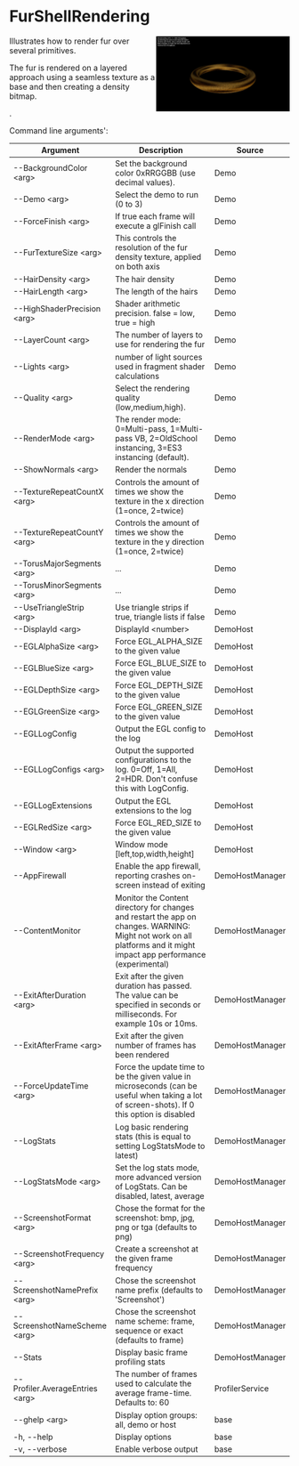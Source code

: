<!-- #AG_DEMOAPP_HEADER_BEGIN# -->
# FurShellRendering
<img src="./Example.jpg" height="135px" style="float:right">

<!-- #AG_DEMOAPP_HEADER_END# -->
<!-- #AG_BRIEF_BEGIN# -->
Illustrates how to render fur over several primitives.

The fur is rendered on a layered approach using a seamless texture as a base and then creating a density bitmap.

.
<!-- #AG_BRIEF_END# -->

<!-- #AG_DEMOAPP_COMMANDLINE_ARGUMENTS_BEGIN# -->

Command line arguments':

Argument                       |Description                                                                                                                                                          |Source
-------------------------------|---------------------------------------------------------------------------------------------------------------------------------------------------------------------|---------------
--BackgroundColor \<arg>       |Set the background color 0xRRGGBB (use decimal values).                                                                                                              |Demo
--Demo \<arg>                  |Select the demo to run (0 to 3)                                                                                                                                      |Demo
--ForceFinish \<arg>           |If true each frame will execute a glFinish call                                                                                                                      |Demo
--FurTextureSize \<arg>        |This controls the resolution of the fur density texture, applied on both axis                                                                                        |Demo
--HairDensity \<arg>           |The hair density                                                                                                                                                     |Demo
--HairLength \<arg>            |The length of the hairs                                                                                                                                              |Demo
--HighShaderPrecision \<arg>   |Shader arithmetic precision. false = low, true = high                                                                                                                |Demo
--LayerCount \<arg>            |The number of layers to use for rendering the fur                                                                                                                    |Demo
--Lights \<arg>                |number of light sources used in fragment shader calculations                                                                                                         |Demo
--Quality \<arg>               |Select the rendering quality (low,medium,high).                                                                                                                      |Demo
--RenderMode \<arg>            |The render mode: 0=Multi-pass, 1=Multi-pass VB, 2=OldSchool instancing, 3=ES3 instancing (default).                                                                  |Demo
--ShowNormals \<arg>           |Render the normals                                                                                                                                                   |Demo
--TextureRepeatCountX \<arg>   |Controls the amount of times we show the texture in the x direction (1=once, 2=twice)                                                                                |Demo
--TextureRepeatCountY \<arg>   |Controls the amount of times we show the texture in the y direction (1=once, 2=twice)                                                                                |Demo
--TorusMajorSegments \<arg>    |...                                                                                                                                                                  |Demo
--TorusMinorSegments \<arg>    |...                                                                                                                                                                  |Demo
--UseTriangleStrip \<arg>      |Use triangle strips if true, triangle lists if false                                                                                                                 |Demo
--DisplayId \<arg>             |DisplayId \<number>                                                                                                                                                  |DemoHost
--EGLAlphaSize \<arg>          |Force EGL_ALPHA_SIZE to the given value                                                                                                                              |DemoHost
--EGLBlueSize \<arg>           |Force EGL_BLUE_SIZE to the given value                                                                                                                               |DemoHost
--EGLDepthSize \<arg>          |Force EGL_DEPTH_SIZE to the given value                                                                                                                              |DemoHost
--EGLGreenSize \<arg>          |Force EGL_GREEN_SIZE to the given value                                                                                                                              |DemoHost
--EGLLogConfig                 |Output the EGL config to the log                                                                                                                                     |DemoHost
--EGLLogConfigs \<arg>         |Output the supported configurations to the log. 0=Off, 1=All, 2=HDR. Don't confuse this with LogConfig.                                                              |DemoHost
--EGLLogExtensions             |Output the EGL extensions to the log                                                                                                                                 |DemoHost
--EGLRedSize \<arg>            |Force EGL_RED_SIZE to the given value                                                                                                                                |DemoHost
--Window \<arg>                |Window mode [left,top,width,height]                                                                                                                                  |DemoHost
--AppFirewall                  |Enable the app firewall, reporting crashes on-screen instead of exiting                                                                                              |DemoHostManager
--ContentMonitor               |Monitor the Content directory for changes and restart the app on changes. WARNING: Might not work on all platforms and it might impact app performance (experimental)|DemoHostManager
--ExitAfterDuration \<arg>     |Exit after the given duration has passed. The value can be specified in seconds or milliseconds. For example 10s or 10ms.                                            |DemoHostManager
--ExitAfterFrame \<arg>        |Exit after the given number of frames has been rendered                                                                                                              |DemoHostManager
--ForceUpdateTime \<arg>       |Force the update time to be the given value in microseconds (can be useful when taking a lot of screen-shots). If 0 this option is disabled                          |DemoHostManager
--LogStats                     |Log basic rendering stats (this is equal to setting LogStatsMode to latest)                                                                                          |DemoHostManager
--LogStatsMode \<arg>          |Set the log stats mode, more advanced version of LogStats. Can be disabled, latest, average                                                                          |DemoHostManager
--ScreenshotFormat \<arg>      |Chose the format for the screenshot: bmp, jpg, png or tga (defaults to png)                                                                                          |DemoHostManager
--ScreenshotFrequency \<arg>   |Create a screenshot at the given frame frequency                                                                                                                     |DemoHostManager
--ScreenshotNamePrefix \<arg>  |Chose the screenshot name prefix (defaults to 'Screenshot')                                                                                                          |DemoHostManager
--ScreenshotNameScheme \<arg>  |Chose the screenshot name scheme: frame, sequence or exact (defaults to frame)                                                                                       |DemoHostManager
--Stats                        |Display basic frame profiling stats                                                                                                                                  |DemoHostManager
--Profiler.AverageEntries \<arg>|The number of frames used to calculate the average frame-time. Defaults to: 60                                                                                       |ProfilerService
--ghelp \<arg>                 |Display option groups: all, demo or host                                                                                                                             |base
-h, --help                     |Display options                                                                                                                                                      |base
-v, --verbose                  |Enable verbose output                                                                                                                                                |base
<!-- #AG_DEMOAPP_COMMANDLINE_ARGUMENTS_END# -->


